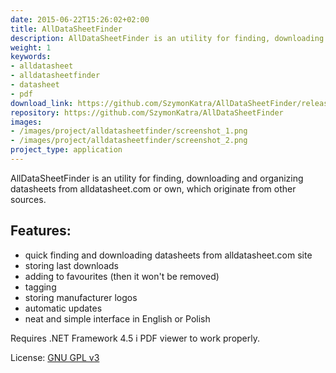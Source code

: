 ```yaml
---
date: 2015-06-22T15:26:02+02:00
title: AllDataSheetFinder
description: AllDataSheetFinder is an utility for finding, downloading and organizing datasheets from alldatasheet.com
weight: 1
keywords:
- alldatasheet
- alldatasheetfinder
- datasheet
- pdf
download_link: https://github.com/SzymonKatra/AllDataSheetFinder/releases/latest
repository: https://github.com/SzymonKatra/AllDataSheetFinder
images:
- /images/project/alldatasheetfinder/screenshot_1.png
- /images/project/alldatasheetfinder/screenshot_2.png
project_type: application
---
```

AllDataSheetFinder is an utility for finding, downloading and organizing datasheets from alldatasheet.com or own, which originate from other sources.

## Features:

- quick finding and downloading datasheets from alldatasheet.com site
- storing last downloads
- adding to favourites (then it won't be removed)
- tagging
- storing manufacturer logos
- automatic updates
- neat and simple interface in English or Polish

Requires .NET Framework 4.5 i PDF viewer to work properly.

License: [GNU GPL v3](https://github.com/SzymonKatra/AllDataSheetFinder/blob/master/LICENSE.txt)
